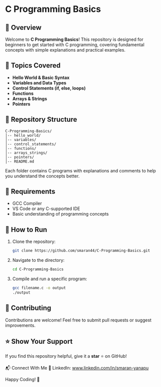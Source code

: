 # C Programming Basics

## 🚀 Overview
Welcome to **C Programming Basics**! This repository is designed for beginners to get started with C programming, covering fundamental concepts with simple explanations and practical examples.

## 📌 Topics Covered
- **Hello World & Basic Syntax**
- **Variables and Data Types**
- **Control Statements (if, else, loops)**
- **Functions**
- **Arrays & Strings**
- **Pointers**

## 📂 Repository Structure
```
C-Programming-Basics/
│-- hello_world/
│-- variables/
│-- control_statements/
│-- functions/
│-- arrays_strings/
│-- pointers/
│-- README.md
```
Each folder contains C programs with explanations and comments to help you understand the concepts better.

## 🔧 Requirements
- GCC Compiler
- VS Code or any C-supported IDE
- Basic understanding of programming concepts

## 🚀 How to Run
1. Clone the repository:
   ```sh
   git clone https://github.com/smaran44/C-Programming-Basics.git
   ```
2. Navigate to the directory:
   ```sh
   cd C-Programming-Basics
   ```
3. Compile and run a specific program:
   ```sh
   gcc filename.c -o output
   ./output
   ```

## 📌 Contributing
Contributions are welcome! Feel free to submit pull requests or suggest improvements.

## ⭐ Show Your Support
If you find this repository helpful, give it a **star** ⭐ on GitHub!

📬 Connect With Me 🔗 LinkedIn: www.linkedin.com/in/smaran-yanapu

Happy Coding! 🚀
